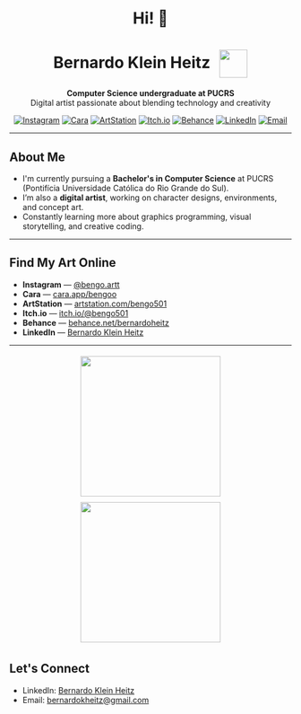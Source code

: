 <h1 align="center">Hi! 👋</h1>

<h1 align="center">
  Bernardo Klein Heitz 
  <img src="https://github.com/user-attachments/assets/54363ca0-259b-4e4f-861f-b9ae2b3c37d4" width="50" style="vertical-align: middle; margin-left: 10px;"/>
</h1> 

<p align="center">
  <strong>Computer Science undergraduate at PUCRS</strong> <br/>
    Digital artist passionate about blending technology and creativity <br/>
</p>

<p align="center">
  <a href="https://www.instagram.com/bengo.artt"><img alt="Instagram" src="https://img.shields.io/badge/Instagram-@bengo.artt-black?logo=instagram"></a>
  <a href="https://cara.app/bengoo"><img alt="Cara" src="https://img.shields.io/badge/Cara-portfolio-black"></a>
  <a href="https://www.artstation.com/bengo_art"><img alt="ArtStation" src="https://img.shields.io/badge/ArtStation-bengo_art-black?logo=artstation"></a>
  <a href="https://bengo501.itch.io/"><img alt="Itch.io" src="https://img.shields.io/badge/Itch.io-@bengo501-black?logo=itchdotio"></a>
  <a href="https://www.behance.net/bernardoheitz"><img alt="Behance" src="https://img.shields.io/badge/Behance-bernardoheitz-black?logo=behance"></a>
  <a href="https://www.linkedin.com/in/bernardo-klein-heitz-93b6a12a3/"><img alt="LinkedIn" src="https://img.shields.io/badge/LinkedIn-Bernardo%20Klein%20Heitz-black?logo=linkedin"></a>
  <a href="mailto:bernardokheitz@gmail.com"><img alt="Email" src="https://img.shields.io/badge/Email-bernardokheitz%40gmail.com-black?logo=gmail"></a>
</p>

---

## About Me

- I'm currently pursuing a **Bachelor's in Computer Science** at PUCRS (Pontifícia Universidade Católica do Rio Grande do Sul).
- I’m also a **digital artist**, working on character designs, environments, and concept art.
- Constantly learning more about graphics programming, visual storytelling, and creative coding.

---

## Find My Art Online

-   **Instagram** — [@bengo.artt](https://www.instagram.com/bengo.artt/)
-   **Cara** — [cara.app/bengoo](https://cara.app/bengoo)
-   **ArtStation** — [artstation.com/bengo501](https://www.artstation.com/bengo_art)
-   **Itch.io** — [itch.io/@bengo501](https://bengo501.itch.io/)
-   **Behance** — [behance.net/bernardoheitz](https://www.behance.net/bernardoheitz)
-   **LinkedIn** — [Bernardo Klein Heitz](https://www.linkedin.com/in/bernardo-klein-heitz-93b6a12a3/)

---

<p align="center">
  <img src="https://github.com/user-attachments/assets/a14d114a-f7d3-427e-a6f2-e86393e90977" width="250" style="margin: 5px;"/>
  <img src="https://github.com/user-attachments/assets/847b8bda-9a54-4354-845f-de7cd349b456" width="250" style="margin: 5px;"/>
</p>

##   Let's Connect

-   LinkedIn: [Bernardo Klein Heitz](https://www.linkedin.com/in/bernardo-klein-heitz-93b6a12a3/)
-   Email: <a href="mailto:bernardokheitz@gmail.com">bernardokheitz@gmail.com</a>
